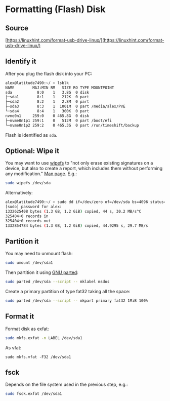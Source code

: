 # Formatting (Flash) Disk

## Source

[https://linuxhint.com/format-usb-drive-linux/](https://linuxhint.com/format-usb-drive-linux/)

## Identify it

After you plug the flash disk into your PC:

```sh
alex@latitude7490:~/ > lsblk
NAME        MAJ:MIN RM   SIZE RO TYPE MOUNTPOINT
sda           8:0    1   3.8G  0 disk
├─sda1        8:1    1   212K  0 part
├─sda2        8:2    1   2.8M  0 part
├─sda3        8:3    1  1001M  0 part /media/alex/PVE
└─sda4        8:4    1   300K  0 part
nvme0n1     259:0    0 465.8G  0 disk
├─nvme0n1p1 259:1    0   512M  0 part /boot/efi
└─nvme0n1p2 259:2    0 465.3G  0 part /run/timeshift/backup
```

Flash is identified as `sda`.

## Optional: Wipe it

You may want to use
[wipefs](https://linuxconfig.org/wipefs-linux-command-tutorial-with-examples) to
"not only erase existing signatures on a device, but also to create a report,
which includes them without performing any modification."
[Man page](https://www.man7.org/linux/man-pages/man8/wipefs.8.html).  E.g.:

```sh
sudo wipefs /dev/sda
```

Alternatively:

```sh
alex@latitude7490:~/ > sudo dd if=/dev/zero of=/dev/sda bs=4096 status=progress
[sudo] password for alex:
1332625408 bytes (1.3 GB, 1.2 GiB) copied, 44 s, 30.2 MB/s^C
325404+0 records in
325404+0 records out
1332854784 bytes (1.3 GB, 1.2 GiB) copied, 44.9295 s, 29.7 MB/s
```

## Partition it

You may need to unmount flash:

```sh
sudo umount /dev/sda1
```

Then partition it using
[GNU parted](https://www.gnu.org/software/parted/manual/parted.html):

```sh
sudo parted /dev/sda --script -- mklabel msdos
```
Create a primary partition of type fat32 taking all the space:
```sh
sudo parted /dev/sda --script -- mkpart primary fat32 1MiB 100%
```

## Format it

Format disk as exfat:
```sh
sudo mkfs.exfat -n LABEL /dev/sda1
```

As vfat:

```
sudo mkfs.vfat -F32 /dev/sda1
```

## fsck

Depends on the file system used in the previous step, e.g.:
```sh
sudo fsck.exfat /dev/sda1
```
